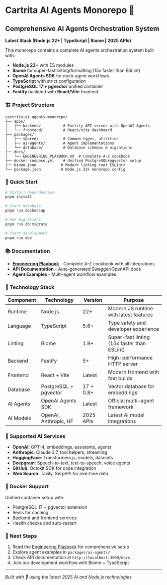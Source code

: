 # Cartrita AI Agents Monorepo 🤖

## Comprehensive AI Agents Orchestration System

**Latest Stack (Node.js 22+ | TypeScript | Biome | 2025 APIs)**

This monorepo contains a complete AI agents orchestration system built with:

- **Node.js 22+** with ES modules
- **Biome** for super-fast linting/formatting (15x faster than ESLint)
- **OpenAI Agents SDK** for multi-agent workflows
- **TypeScript** with strict configuration
- **PostgreSQL 17 + pgvector** unified container
- **Fastify** backend with **React/Vite** frontend

### 🏗️ Project Structure

```
cartrita-ai-agents-monorepo/
├── apps/
│   ├── backend/          # Fastify API server with OpenAI Agents
│   └── frontend/         # React/Vite dashboard
├── packages/
│   ├── shared/           # Common types, utilities
│   ├── ai-agents/        # Agent implementations
│   └── database/         # Database schemas & migrations
├── docs/
│   └── ENGINEERING_PLAYBOOK.md  # Complete A-Z cookbook
├── docker-compose.yml    # Unified PostgreSQL+pgvector setup
├── biome.json           # Modern linting (not ESLint)
└── package.json         # Node.js 22+ monorepo config
```

### 🚀 Quick Start

```bash
# Install dependencies
pnpm install

# Start database
pnpm run docker:up

# Run migrations
pnpm run db:migrate

# Start development
pnpm run dev
```

### 📚 Documentation

- **[Engineering Playbook](docs/ENGINEERING_PLAYBOOK.md)** - Complete A-Z cookbook with all integrations
- **API Documentation** - Auto-generated Swagger/OpenAPI docs
- **Agent Examples** - Multi-agent workflow examples

### 🔧 Technology Stack

| Component | Technology | Version | Purpose |
|-----------|------------|---------|---------|
| Runtime | Node.js | 22+ | Modern JS runtime with latest features |
| Language | TypeScript | 5.6+ | Type safety and developer experience |
| Linting | Biome | 1.9+ | Super-fast linting (15x faster than ESLint) |
| Backend | Fastify | 5+ | High-performance HTTP server |
| Frontend | React + Vite | Latest | Modern frontend with fast builds |
| Database | PostgreSQL + pgvector | 17 + 0.8+ | Vector database for embeddings |
| AI Agents | OpenAI Agents SDK | Latest | Official multi-agent framework |
| AI Models | OpenAI, Anthropic, HF | 2025 APIs | Latest AI model integrations |

### 🤖 Supported AI Services

- **OpenAI**: GPT-4, embeddings, assistants, agents
- **Anthropic**: Claude 3.7, tool helpers, streaming  
- **HuggingFace**: Transformers.js, models, datasets
- **Deepgram**: Speech-to-text, text-to-speech, voice agents
- **GitHub**: Octokit SDK for code integration
- **Web Search**: Tavily, SerpAPI for real-time data

### 🐳 Docker Support

Unified container setup with:
- PostgreSQL 17 + pgvector extension
- Redis for caching
- Backend and frontend services
- Health checks and auto-restart

### 📖 Next Steps

1. Read the [Engineering Playbook](docs/ENGINEERING_PLAYBOOK.md) for comprehensive setup
2. Explore agent examples in `packages/ai-agents/`
3. Check API documentation at `http://localhost:3000/docs`
4. Join our development workflow with Biome + TypeScript

---

*Built with 💚 using the latest 2025 AI and Node.js technologies*